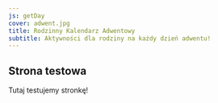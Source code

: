 ```yaml
---
js: getDay
cover: adwent.jpg
title: Rodzinny Kalendarz Adwentowy
subtitle: Aktywności dla rodziny na każdy dzień adwentu!
---
```


## Strona testowa

Tutaj testujemy stronkę!
